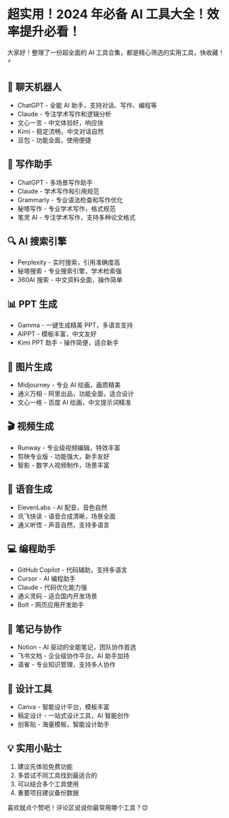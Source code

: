 # 超实用！2024 年必备 AI 工具大全！效率提升必看！

大家好！整理了一份超全面的 AI 工具合集，都是精心筛选的实用工具，快收藏！⚡️

## 🤖 聊天机器人

- ChatGPT - 全能 AI 助手，支持对话、写作、编程等
- Claude - 专注学术写作和逻辑分析
- 文心一言 - 中文体验好，响应快
- Kimi - 稳定流畅，中文对话自然
- 豆包 - 功能全面，使用便捷

## 📝 写作助手

- ChatGPT - 多场景写作助手
- Claude - 学术写作和引用规范
- Grammarly - 专业语法检查和写作优化
- 秘塔写作 - 专业学术写作，格式规范
- 笔灵 AI - 专注学术写作，支持多种论文格式

## 🔍 AI 搜索引擎

- Perplexity - 实时搜索，引用准确度高
- 秘塔搜索 - 专业搜索引擎，学术检索强
- 360AI 搜索 - 中文资料全面，操作简单

## 📊 PPT 生成

- Gamma - 一键生成精美 PPT，多语言支持
- AIPPT - 模板丰富，中文友好
- Kimi PPT 助手 - 操作简便，适合新手

## 🎨 图片生成

- Midjourney - 专业 AI 绘画，画质精美
- 通义万相 - 阿里出品，功能全面，适合设计
- 文心一格 - 百度 AI 绘画，中文提示词精准

## 🎬 视频生成

- Runway - 专业级视频编辑，特效丰富
- 剪映专业版 - 功能强大，新手友好
- 智影 - 数字人视频制作，场景丰富

## 🎵 语音生成

- ElevenLabs - AI 配音，音色自然
- 讯飞快读 - 语音合成清晰，场景全面
- 通义听悟 - 声音自然，支持多语言

## 💻 编程助手

- GitHub Copilot - 代码辅助，支持多语言
- Cursor - AI 编程助手
- Claude - 代码优化能力强
- 通义灵码 - 适合国内开发场景
- Bolt - 网页应用开发助手

## 📒 笔记与协作

- Notion - AI 驱动的全能笔记，团队协作首选
- 飞书文档 - 企业级协作平台，AI 助手加持
- 语雀 - 专业知识管理，支持多人协作

## 🎯 设计工具

- Canva - 智能设计平台，模板丰富
- 稿定设计 - 一站式设计工具，AI 智能创作
- 创客贴 - 海量模板，智能设计助手

## 💡 实用小贴士

1. 建议先体验免费功能
2. 多尝试不同工具找到最适合的
3. 可以结合多个工具使用
4. 重要项目建议备份数据

喜欢就点个赞吧！评论区说说你最常用哪个工具？😊
